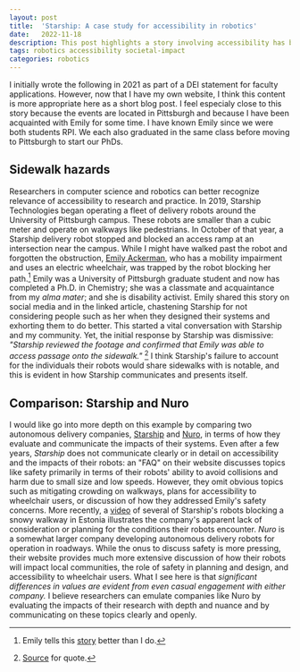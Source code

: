 ```yaml
---
layout: post
title:  'Starship: A case study for accessibility in robotics'
date:   2022-11-18
description: This post highlights a story involving accessibility has been important to me for some time.
tags: robotics accessibility societal-impact
categories: robotics
---
```


I initially wrote the following in 2021 as part of a DEI statement for faculty
applications.
However, now that I have my own website, I think this content is more
appropriate here as a short blog post.
I feel especialy close to this story because the events are located in
Pittsburgh and because I have been acquainted with Emily
for some time.
I have known Emily since we were both students RPI.
We each also graduated in the same class before moving to Pittsburgh to start
our PhDs.

## Sidewalk hazards

Researchers in computer science and robotics can better recognize
relevance of accessibility to research and practice.
In 2019, Starship Technologies began operating a fleet of delivery robots
around the University of Pittsburgh campus.
These robots are smaller than a cubic meter and operate on walkways like
pedestrians.
In October of that year, a Starship delivery robot stopped and blocked an
access ramp at an intersection near the campus.
While I might have walked past the robot and
forgotten the obstruction,
[Emily Ackerman](https://www.emilyeackerman.com/), who has a mobility impairment and uses an electric
wheelchair, was trapped by the robot blocking her path.[^1]
Emily was a University of Pittsburgh graduate student and now has completed
a Ph.D. in Chemistry;
she was a classmate and acquaintance from my *alma mater*;
and she is disability activist.
Emily shared this story on social media and in the linked article, chastening
Starship for not considering people such as her when they designed their systems
and exhorting them to do better.
This started a vital conversation with Starship and my community.
Yet, the initial response by Starship was dismissive:
*"Starship reviewed the footage and confirmed that Emily was able to access
passage onto the sidewalk."* [^2]
I think Starship's failure to account for the individuals their robots would
share sidewalks with is notable, and this is evident in how Starship
communicates and presents itself.

## Comparison: Starship and Nuro

I would like go into more depth on this example by comparing two
autonomous delivery companies, [Starship](https://www.starship.xyz/)
and
[Nuro](https://www.nuro.ai/),
in terms of how they evaluate and communicate the impacts of their systems.
Even after a few years, *Starship* does not communicate clearly or in
detail on accessibility and the impacts of their robots:
an "FAQ" on their website discusses topics like safety primarily in
terms of their robots' ability to avoid collisions and harm due to small size
and low speeds.
However, they omit obvious topics such as mitigating
crowding on walkways, plans for accessibility to wheelchair users, or discussion
of how they addressed Emily's safety concerns.
More recently, a
[video](https://twitter.com/Kukicat7/status/1466328532250943491)
of several of Starship's robots blocking a snowy walkway in Estonia illustrates
the company's apparent lack of consideration or planning for the conditions
their robots encounter.
*Nuro* is a somewhat larger company developing autonomous delivery robots for
operation in roadways.
While the onus to discuss safety is more pressing, their website provides much
more extensive discussion of how their robots will impact local communities, the
role of safety in planning and design, and accessibility to wheelchair users.
What I see here is that
*significant differences in values are evident from even casual engagement
with either company.*
I believe researchers can emulate companies like Nuro by evaluating the impacts
of their research with depth and nuance and by communicating on these topics
clearly and openly.

[^1]: Emily tells this [story](https://www.bloomberg.com/news/articles/2019-11-19/why-tech-needs-more-designers-with-disabilities) better than I do.
[^2]: [Source](https://thespoon.tech/starships-robots-pulled-from-university-of-pittsburgh-after-accessibility-incident/) for quote.
[^3]:
